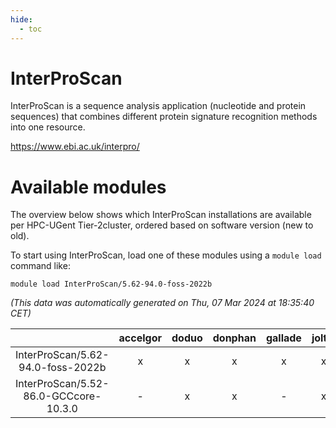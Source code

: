 ```yaml
---
hide:
  - toc
---
```


InterProScan
============


InterProScan is a sequence analysis application (nucleotide and protein sequences) that combines different protein signature recognition methods into one resource.

https://www.ebi.ac.uk/interpro/
# Available modules


The overview below shows which InterProScan installations are available per HPC-UGent Tier-2cluster, ordered based on software version (new to old).

To start using InterProScan, load one of these modules using a `module load` command like:

```shell
module load InterProScan/5.62-94.0-foss-2022b
```

*(This data was automatically generated on Thu, 07 Mar 2024 at 18:35:40 CET)*  

| |accelgor|doduo|donphan|gallade|joltik|skitty|
| :---: | :---: | :---: | :---: | :---: | :---: | :---: |
|InterProScan/5.62-94.0-foss-2022b|x|x|x|x|x|x|
|InterProScan/5.52-86.0-GCCcore-10.3.0|-|x|x|-|x|x|
